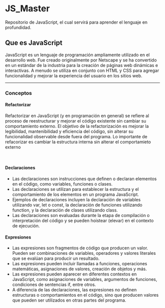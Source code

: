 # JS_Master

Repositorio de JavaScript, el cual servirá para aprender el lenguaje en profundidad.

<h2>Que es JavaScript</h2>
<p> JavaScript es un lenguaje de programación ampliamente utilizado en el desarrollo web. Fue creado originalmente por Netscape y se ha convertido en un estándar de la industria para la creación de páginas web dinámicas e interactivas. A menudo se utiliza en conjunto con HTML y CSS para agregar funcionalidad y mejorar la experiencia del usuario en los sitios web.</p>

<hr>
<h3>Conceptos</h3>
<h4>Refactorizar</h4>
<p>Refactorizar en JavaScript (y en programación en general) se refiere al proceso de reestructurar y mejorar el código existente sin cambiar su comportamiento externo. El objetivo de la refactorización es mejorar la legibilidad, mantenibilidad y eficiencia del código, sin alterar su funcionalidad observable desde fuera del programa. Lo importante de refacorizar es cambiar la estructura interna sin alterar el comportamieto externo</p>
<br>

<h4>Declaraciones</h4>
<ul>
 <li>Las declaraciones son instrucciones que definen o declaran elementos en el código, como variables, funciones o clases.</li>
 <li>Las declaraciones se utilizan para establecer la estructura y el comportamiento de los elementos en un programa JavaScript.</li>
 <li>Ejemplos de declaraciones incluyen la declaración de variables utilizando var, let o const, la declaración de funciones utilizando function, y la declaración de clases utilizando class.</li>
 <li> Las declaraciones son evaluadas durante la etapa de compilación o interpretación del código y se pueden hoistear (elevar) en el contexto de ejecución.</li>
</ul>

<h4>Expresiones</h4>
<ul>
 <li>Las expresiones son fragmentos de código que producen un valor. Pueden ser combinaciones de variables, operadores y valores literales que se evalúan para producir un resultado.</li>
 <li>Las expresiones pueden incluir llamadas a funciones, operaciones matemáticas, asignaciones de valores, creación de objetos y más.</li>
 <li>Las expresiones pueden aparecer en diferentes contextos en JavaScript, como asignaciones de variables, argumentos de funciones, condiciones de sentencias if, entre otros.</li>
 <li>A diferencia de las declaraciones, las expresiones no definen estructuras o comportamientos en el código, sino que producen valores que pueden ser utilizados en otras partes del programa.</li>
</ul>